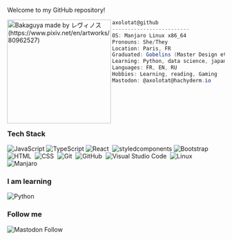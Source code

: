 <!--
<p align="left""> <a href="https://github.com/ryo-ma/github-profile-trophy"><img src="https://github-profile-trophy.vercel.app/?username=axolotat" alt="mszeles" /></a> </p>

</br>
<p align="left" ><img src="https://github-readme-stats.vercel.app/api/top-langs?username=axolotat&show_icons=true&locale=en&layout=compact" alt="axolotat" /></p>

</br>
<p align="left" ><img src="https://github-readme-stats.vercel.app/api?username=axolotat&show_icons=true&locale=en" alt="mszeles" /></p>
-->

Welcome to my GitHub repository!

<img align="left" src="https://i.redd.it/h7dae4o0uk461.jpg" alt="Bakaguya made by レヴィノス (https://www.pixiv.net/en/artworks/80962527)" width="240" />

```csharp
axolotat@github
-------------------------
OS: Manjaro Linux x86_64
Pronouns: She/They
Location: Paris, FR
Graduated: Gobelins (Master Design et Management de l Innovation Interactive  2019)
Learning: Python, data science, japanese, german
Languages: FR, EN, RU
Hobbies: Learning, reading, Gaming
Mastodon: @axolotat@hachyderm.io
```

<br/>
<br/>
<br/>
<br/>

### Tech Stack

![JavaScript](https://img.shields.io/badge/-JavaScript-000?&logo=JavaScript)
![TypeScript](https://img.shields.io/badge/-TypeScript-000?&logo=TypeScript)
![React](https://img.shields.io/badge/-React-05122A?style=flat&logo=react)&nbsp;
![styledcomponents](https://img.shields.io/badge/-styledcomponents-000?&logo=styledcomponents)
![Bootstrap](https://img.shields.io/badge/-Bootstrap-05122A?style=flat&logo=bootstrap&logoColor=563D7C)\
![HTML](https://img.shields.io/badge/-HTML-05122A?style=flat&logo=HTML5)&nbsp;
![CSS](https://img.shields.io/badge/-CSS-05122A?style=flat&logo=CSS3&logoColor=1572B6)&nbsp;
![Git](https://img.shields.io/badge/-Git-05122A?style=flat&logo=git)&nbsp;
![GitHub](https://img.shields.io/badge/-GitHub-05122A?style=flat&logo=github)&nbsp;
![Visual Studio Code](https://img.shields.io/badge/-Visual%20Studio%20Code-05122A?style=flat&logo=visual-studio-code&logoColor=007ACC)&nbsp;
![Linux](https://img.shields.io/badge/-Linux-05122A?style=flat&logo=linux)&nbsp;
![Manjaro](https://img.shields.io/badge/-manjaro-05122A?style=flat&logo=Manjaro)&nbsp;

### I am learning</br>

![Python](https://img.shields.io/badge/-Python-05122A?style=flat&logo=python)&nbsp;

### Follow me </br>

![Mastodon Follow](https://img.shields.io/mastodon/follow/110457542163072612?color=green&domain=https%3A%2F%2Fhachyderm.io&label=https%3A%2F%2Fhachyderm.io%2F%40axolotat&logo=mastodon&logoColor=white&style=flat-square)
